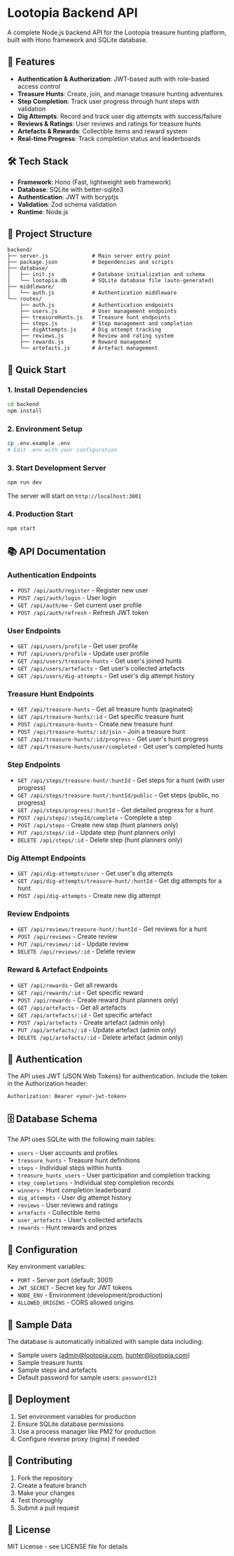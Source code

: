 # Lootopia Backend API

A complete Node.js backend API for the Lootopia treasure hunting platform, built with Hono framework and SQLite database.

## 🚀 Features

- **Authentication & Authorization**: JWT-based auth with role-based access control
- **Treasure Hunts**: Create, join, and manage treasure hunting adventures
- **Step Completion**: Track user progress through hunt steps with validation
- **Dig Attempts**: Record and track user dig attempts with success/failure
- **Reviews & Ratings**: User reviews and ratings for treasure hunts
- **Artefacts & Rewards**: Collectible items and reward system
- **Real-time Progress**: Track completion status and leaderboards

## 🛠️ Tech Stack

- **Framework**: Hono (Fast, lightweight web framework)
- **Database**: SQLite with better-sqlite3
- **Authentication**: JWT with bcryptjs
- **Validation**: Zod schema validation
- **Runtime**: Node.js

## 📁 Project Structure

```
backend/
├── server.js              # Main server entry point
├── package.json           # Dependencies and scripts
├── database/
│   ├── init.js            # Database initialization and schema
│   └── lootopia.db        # SQLite database file (auto-generated)
├── middleware/
│   └── auth.js            # Authentication middleware
└── routes/
    ├── auth.js            # Authentication endpoints
    ├── users.js           # User management endpoints
    ├── treasureHunts.js   # Treasure hunt endpoints
    ├── steps.js           # Step management and completion
    ├── digAttempts.js     # Dig attempt tracking
    ├── reviews.js         # Review and rating system
    ├── rewards.js         # Reward management
    └── artefacts.js       # Artefact management
```

## 🚀 Quick Start

### 1. Install Dependencies

```bash
cd backend
npm install
```

### 2. Environment Setup

```bash
cp .env.example .env
# Edit .env with your configuration
```

### 3. Start Development Server

```bash
npm run dev
```

The server will start on `http://localhost:3001`

### 4. Production Start

```bash
npm start
```

## 📚 API Documentation

### Authentication Endpoints

- `POST /api/auth/register` - Register new user
- `POST /api/auth/login` - User login
- `GET /api/auth/me` - Get current user profile
- `POST /api/auth/refresh` - Refresh JWT token

### User Endpoints

- `GET /api/users/profile` - Get user profile
- `PUT /api/users/profile` - Update user profile
- `GET /api/users/treasure-hunts` - Get user's joined hunts
- `GET /api/users/artefacts` - Get user's collected artefacts
- `GET /api/users/dig-attempts` - Get user's dig attempt history

### Treasure Hunt Endpoints

- `GET /api/treasure-hunts` - Get all treasure hunts (paginated)
- `GET /api/treasure-hunts/:id` - Get specific treasure hunt
- `POST /api/treasure-hunts` - Create new treasure hunt
- `POST /api/treasure-hunts/:id/join` - Join a treasure hunt
- `GET /api/treasure-hunts/:id/progress` - Get user's hunt progress
- `GET /api/treasure-hunts/user/completed` - Get user's completed hunts

### Step Endpoints

- `GET /api/steps/treasure-hunt/:huntId` - Get steps for a hunt (with user progress)
- `GET /api/steps/treasure-hunt/:huntId/public` - Get steps (public, no progress)
- `GET /api/steps/progress/:huntId` - Get detailed progress for a hunt
- `POST /api/steps/:stepId/complete` - Complete a step
- `POST /api/steps` - Create new step (hunt planners only)
- `PUT /api/steps/:id` - Update step (hunt planners only)
- `DELETE /api/steps/:id` - Delete step (hunt planners only)

### Dig Attempt Endpoints

- `GET /api/dig-attempts/user` - Get user's dig attempts
- `GET /api/dig-attempts/treasure-hunt/:huntId` - Get dig attempts for a hunt
- `POST /api/dig-attempts` - Create new dig attempt

### Review Endpoints

- `GET /api/reviews/treasure-hunt/:huntId` - Get reviews for a hunt
- `POST /api/reviews` - Create review
- `PUT /api/reviews/:id` - Update review
- `DELETE /api/reviews/:id` - Delete review

### Reward & Artefact Endpoints

- `GET /api/rewards` - Get all rewards
- `GET /api/rewards/:id` - Get specific reward
- `POST /api/rewards` - Create reward (hunt planners only)
- `GET /api/artefacts` - Get all artefacts
- `GET /api/artefacts/:id` - Get specific artefact
- `POST /api/artefacts` - Create artefact (admin only)
- `PUT /api/artefacts/:id` - Update artefact (admin only)
- `DELETE /api/artefacts/:id` - Delete artefact (admin only)

## 🔐 Authentication

The API uses JWT (JSON Web Tokens) for authentication. Include the token in the Authorization header:

```
Authorization: Bearer <your-jwt-token>
```

## 🗄️ Database Schema

The API uses SQLite with the following main tables:

- `users` - User accounts and profiles
- `treasure_hunts` - Treasure hunt definitions
- `steps` - Individual steps within hunts
- `treasure_hunts_users` - User participation and completion tracking
- `step_completions` - Individual step completion records
- `winners` - Hunt completion leaderboard
- `dig_attempts` - User dig attempt history
- `reviews` - User reviews and ratings
- `artefacts` - Collectible items
- `user_artefacts` - User's collected artefacts
- `rewards` - Hunt rewards and prizes

## 🔧 Configuration

Key environment variables:

- `PORT` - Server port (default: 3001)
- `JWT_SECRET` - Secret key for JWT tokens
- `NODE_ENV` - Environment (development/production)
- `ALLOWED_ORIGINS` - CORS allowed origins

## 🧪 Sample Data

The database is automatically initialized with sample data including:

- Sample users (admin@lootopia.com, hunter@lootopia.com)
- Sample treasure hunts
- Sample steps and artefacts
- Default password for sample users: `password123`

## 🚀 Deployment

1. Set environment variables for production
2. Ensure SQLite database permissions
3. Use a process manager like PM2 for production
4. Configure reverse proxy (nginx) if needed

## 🤝 Contributing

1. Fork the repository
2. Create a feature branch
3. Make your changes
4. Test thoroughly
5. Submit a pull request

## 📄 License

MIT License - see LICENSE file for details